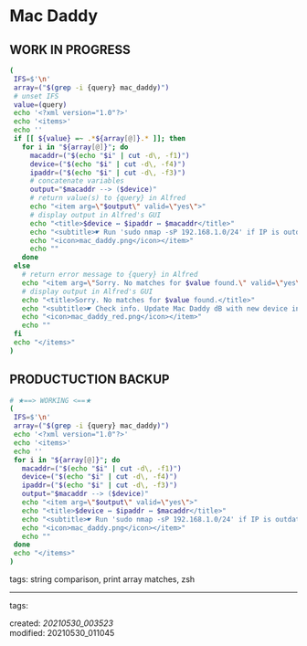 # Mac Daddy

## WORK IN PROGRESS

```sh - # ★==> NOT WORKING <==★
(
 IFS=$'\n'
 array=("$(grep -i {query} mac_daddy)")
 # unset IFS
 value=(query)
 echo '<?xml version="1.0"?>'
 echo '<items>'
 echo ''
 if [[ ${value} =~ .*${array[@]}.* ]]; then
   for i in "${array[@]}"; do
     macaddr=("$(echo "$i" | cut -d\, -f1)")
     device=("$(echo "$i" | cut -d\, -f4)")
     ipaddr=("$(echo "$i" | cut -d\, -f3)")
     # concatenate variables
     output="$macaddr --> ($device)"
     # return value(s) to {query} in Alfred
     echo "<item arg=\"$output\" valid=\"yes\">"
     # display output in Alfred's GUI
     echo "<title>$device ↔︎ $ipaddr ↔︎ $macaddr</title>"
     echo "<subtitle>☛ Run 'sudo nmap -sP 192.168.1.0/24' if IP is outdated.</subtitle>"
     echo "<icon>mac_daddy.png</icon></item>"
     echo ""
   done
 else
   # return error message to {query} in Alfred
   echo "<item arg=\"Sorry. No matches for $value found.\" valid=\"yes\">"
   # display output in Alfred's GUI
   echo "<title>Sorry. No matches for $value found.</title>"
   echo "<subtitle>☛ Check info. Update Mac Daddy dB with new device info.</subtitle>"
   echo "<icon>mac_daddy_red.png</icon></item>"
   echo ""
 fi
 echo "</items>"
)
```

## PRODUCTUCTION BACKUP

```sh - productuction backup
# ★==> WORKING <==★
(
 IFS=$'\n'
 array=("$(grep -i {query} mac_daddy)")
 echo '<?xml version="1.0"?>'
 echo '<items>'
 echo ''
 for i in "${array[@]}"; do
   macaddr=("$(echo "$i" | cut -d\, -f1)")
   device=("$(echo "$i" | cut -d\, -f4)")
   ipaddr=("$(echo "$i" | cut -d\, -f3)")
   output="$macaddr --> ($device)"
   echo "<item arg=\"$output\" valid=\"yes\">"
   echo "<title>$device ↔︎ $ipaddr ↔︎ $macaddr</title>"
   echo "<subtitle>☛ Run 'sudo nmap -sP 192.168.1.0/24' if IP is outdated.</subtitle>"
   echo "<icon>mac_daddy.png</icon></item>"
   echo ""
 done
 echo "</items>"
)
```

<!-- SOURCES & RESOURCES -->

[1]: https://superuser.com/questions/1543695/comparing-two-strings-in-zsh "Comparing strings in zsh"
[2]: https://linuxize.com/post/how-to-compare-strings-in-bash/ "Compare Strings in Bash"
[3]: https://zsh.sourceforge.io/Doc/Release/Conditional-Expressions.html "zsh: 12 Conditional Expressions"
[4]: https://www.ibm.com/docs/en/aix/7.2?topic=commands-c-shell-expressions-operators "C shell expressions/operators"
[5]: https://stackoverflow.com/questions/3685970/check-if-a-bash-array-contains-a-value "Check Bash arrays"
[6]: https://tldp.org/LDP/abs/html/arrays.html "Arrays"
[7]: https://zsh.sourceforge.io/Guide/zshguide05.html "A User's Guide to the Z-Shell"
[8]: https://www.gnu.org/software/bash/manual/html_node/Shell-Parameter-Expansion.html "Bash Parameter Expansion"
[9]: https://zsh.sourceforge.io/Guide/zshguide02.html#l12 "Z-Shell"
[10]: https://zsh.sourceforge.io/Doc/Release/Expansion.html#Parameter-Expansion-Flags "zsh: 14 Expansion"
[11]: https://johnsiu.com/blog/sh-zsh/ "John Siu Blog | Shell - Zsh"

tags: string comparison, print array matches, zsh

---

tags:

created: _20210530_003523_  
modified: 20210530_011045
